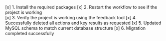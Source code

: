 [x] 1. Install the required packages
[x] 2. Restart the workflow to see if the project is working  
[x] 3. Verify the project is working using the feedback tool
[x] 4. Successfully deleted all actions and key results as requested
[x] 5. Updated MySQL schema to match current database structure
[x] 6. Migration completed successfully